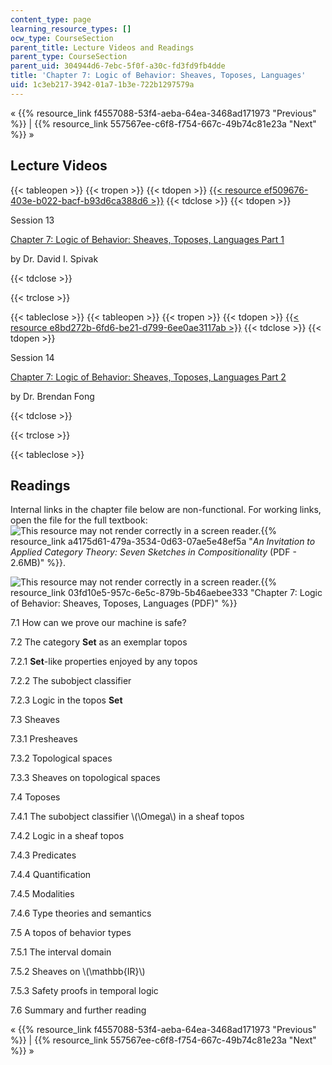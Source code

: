 ```yaml
---
content_type: page
learning_resource_types: []
ocw_type: CourseSection
parent_title: Lecture Videos and Readings
parent_type: CourseSection
parent_uid: 304944d6-7ebc-5f0f-a30c-fd3fd9fb4dde
title: 'Chapter 7: Logic of Behavior: Sheaves, Toposes, Languages'
uid: 1c3eb217-3942-01a7-1b3e-722b1297579a
---
```


« {{% resource_link f4557088-53f4-aeba-64ea-3468ad171973 "Previous" %}} | {{% resource_link 557567ee-c6f8-f754-667c-49b74c81e23a "Next" %}} » 

Lecture Videos
--------------

{{< tableopen >}}
{{< tropen >}}
{{< tdopen >}}
[{{< resource ef509676-403e-b022-bacf-b93d6ca388d6 >}}](https://www.youtube.com/watch?v=Qp6b-XbPog0&list=PLhgq-BqyZ7i5lOqOqqRiS0U5SwTmPpHQ5&index=13)
{{< tdclose >}}
{{< tdopen >}}


Session 13

[Chapter 7: Logic of Behavior: Sheaves, Toposes, Languages Part 1](https://www.youtube.com/watch?v=Qp6b-XbPog0&list=PLhgq-BqyZ7i5lOqOqqRiS0U5SwTmPpHQ5&index=13)

by Dr. David I. Spivak


{{< tdclose >}}

{{< trclose >}}

{{< tableclose >}}
{{< tableopen >}}
{{< tropen >}}
{{< tdopen >}}
[{{< resource e8bd272b-6fd6-be21-d799-6ee0ae3117ab >}}](https://www.youtube.com/watch?v=wF-khda2i4c&list=PLhgq-BqyZ7i5lOqOqqRiS0U5SwTmPpHQ5&index=14)
{{< tdclose >}}
{{< tdopen >}}


Session 14

[Chapter 7: Logic of Behavior: Sheaves, Toposes, Languages Part 2](https://www.youtube.com/watch?v=wF-khda2i4c&list=PLhgq-BqyZ7i5lOqOqqRiS0U5SwTmPpHQ5&index=14)

by Dr. Brendan Fong


{{< tdclose >}}

{{< trclose >}}

{{< tableclose >}}

Readings
--------

Internal links in the chapter file below are non-functional. For working links, open the file for the full textbook: ![This resource may not render correctly in a screen reader.](/images/inacessible.gif){{% resource_link a4175d61-479a-3534-0d63-07ae5e48ef5a "_An Invitation to Applied Category Theory: Seven Sketches in Compositionality_ (PDF - 2.6MB)" %}}.

![This resource may not render correctly in a screen reader.](/images/inacessible.gif){{% resource_link 03fd10e5-957c-6e5c-879b-5b46aebee333 "Chapter 7: Logic of Behavior: Sheaves, Toposes, Languages (PDF)" %}}

7.1 How can we prove our machine is safe?

7.2 The category **Set** as an exemplar topos

7.2.1 **Set**\-like properties enjoyed by any topos

7.2.2 The subobject classifier

7.2.3 Logic in the topos **Set**

7.3 Sheaves

7.3.1 Presheaves

7.3.2 Topological spaces

7.3.3 Sheaves on topological spaces

7.4 Toposes

7.4.1 The subobject classifier \\(\\Omega\\) in a sheaf topos

7.4.2 Logic in a sheaf topos

7.4.3 Predicates

7.4.4 Quantification

7.4.5 Modalities

7.4.6 Type theories and semantics

7.5 A topos of behavior types

7.5.1 The interval domain

7.5.2 Sheaves on \\(\\mathbb{IR}\\)

7.5.3 Safety proofs in temporal logic

7.6 Summary and further reading

« {{% resource_link f4557088-53f4-aeba-64ea-3468ad171973 "Previous" %}} | {{% resource_link 557567ee-c6f8-f754-667c-49b74c81e23a "Next" %}} »